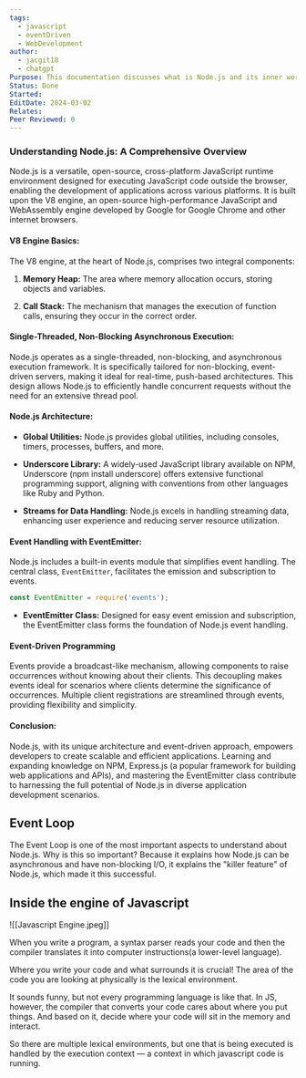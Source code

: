 ```yaml
---
tags:
  - javascript
  - eventDriven
  - WebDevelopment
author:
  - jacgit18
  - chatgpt
Purpose: This documentation discusses what is Node.js and its inner working.
Status: Done
Started: 
EditDate: 2024-03-02
Relates: 
Peer Reviewed: 0
---
```

### Understanding Node.js: A Comprehensive Overview

Node.js is a versatile, open-source, cross-platform JavaScript runtime environment designed for executing JavaScript code outside the browser, enabling the development of applications across various platforms. It is built upon the V8 engine, an open-source high-performance JavaScript and WebAssembly engine developed by Google for Google Chrome and other internet browsers.

#### V8 Engine Basics:

The V8 engine, at the heart of Node.js, comprises two integral components:

1. **Memory Heap:** The area where memory allocation occurs, storing objects and variables.

2. **Call Stack:** The mechanism that manages the execution of function calls, ensuring they occur in the correct order.

#### Single-Threaded, Non-Blocking Asynchronous Execution:

Node.js operates as a single-threaded, non-blocking, and asynchronous execution framework. It is specifically tailored for non-blocking, event-driven servers, making it ideal for real-time, push-based architectures. This design allows Node.js to efficiently handle concurrent requests without the need for an extensive thread pool.

#### Node.js Architecture:

- **Global Utilities:** Node.js provides global utilities, including consoles, timers, processes, buffers, and more.

- **Underscore Library:** A widely-used JavaScript library available on NPM, Underscore (npm install underscore) offers extensive functional programming support, aligning with conventions from other languages like Ruby and Python.

- **Streams for Data Handling:** Node.js excels in handling streaming data, enhancing user experience and reducing server resource utilization.

#### Event Handling with EventEmitter:

Node.js includes a built-in events module that simplifies event handling. The central class, `EventEmitter`, facilitates the emission and subscription to events.

```javascript
const EventEmitter = require('events');
```

- **EventEmitter Class:** Designed for easy event emission and subscription, the EventEmitter class forms the foundation of Node.js event handling.

#### Event-Driven Programming

Events provide a broadcast-like mechanism, allowing components to raise occurrences without knowing about their clients. This decoupling makes events ideal for scenarios where clients determine the significance of occurrences. Multiple client registrations are streamlined through events, providing flexibility and simplicity.

#### Conclusion:

Node.js, with its unique architecture and event-driven approach, empowers developers to create scalable and efficient applications. Learning and expanding knowledge on NPM, Express.js (a popular framework for building web applications and APIs), and mastering the EventEmitter class contribute to harnessing the full potential of Node.js in diverse application development scenarios.
## Event Loop 

The Event Loop is one of the most important aspects to understand about Node.js. Why is this so important? Because it explains how Node.js can be asynchronous and have non-blocking I/O, it explains the "killer feature" of Node.js, which made it this successful.


## Inside the engine of Javascript

![[Javascript Engine.jpeg]]

When you write a program, a syntax parser reads your code and then the compiler translates it into computer instructions(a lower-level language). 

Where you write your code and what surrounds it is crucial! The area of the code you are looking at physically is the lexical environment. 

It sounds funny, but not every programming language is like that. In JS, however, the compiler that converts your code cares about where you put things. And based on it, decide where your code will sit in the memory and interact. 

So there are multiple lexical environments, but one that is being executed is handled by the execution context — a context in which javascript code is running.